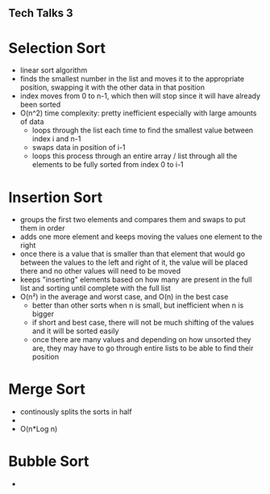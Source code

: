 ## Tech Talks 3

# Selection Sort
* linear sort algorithm
* finds the smallest number in the list and moves it to the appropriate position, swapping it with the other data in that position
* index moves from 0 to n-1, which then will stop since it will have already been sorted
* O(n^2) time complexity: pretty inefficient especially with large amounts of data
  * loops through the list each time to find the smallest value between index i and n-1
  * swaps data in position of i-1
  * loops this process through an entire array / list through all the elements to be fully sorted from index 0 to i-1

# Insertion Sort
* groups the first two elements and compares them and swaps to put them in order
* adds one more element and keeps moving the values one element to the right
* once there is a value that is smaller than that element that would go between the values to the left and right of it, the value will be placed there and no other values will need to be moved
* keeps "inserting" elements based on how many are present in the full list and sorting until complete with the full list
* O(n²) in the average and worst case, and O(n) in the best case
  * better than other sorts when n is small, but inefficient when n is bigger
  * if short and best case, there will not be much shifting of the values and it will be sorted easily
  * once there are many values and depending on how unsorted they are, they may have to go through entire lists to be able to find their position

# Merge Sort
* continously splits the sorts in half
* 
* O(n*Log n) 

# Bubble Sort
* 
